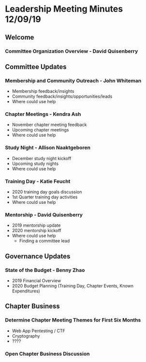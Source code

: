 # Leadership Meeting Minutes 12/09/19

## Welcome 

### Committee Organization Overview - David Quisenberry

## Committee Updates

### Membership and Community Outreach - John Whiteman

- Membership feedback/insights
- Community feedback/insights/opportunities/leads
- Where could use help

### Chapter Meetings - Kendra Ash

- November chapter meeting feedback
- Upcoming chapter meetings
- Where could use help

### Study Night - Allison Naaktgeboren

- December study night kickoff
- Upcoming study nights
- Where could use help

### Training Day - Katie Feucht

- 2020 training day goals discussion
- 1st Quarter training day activities
- Where could use help

### Mentorship - David Quisenberry

- 2019 mentorship update
- 2020 mentorship kickoff
- Where could use help
  - Finding a committee lead

## Governance Updates

### State of the Budget - Benny Zhao

- 2019 Financial Overview
- 2020 Budget Planning (Training Day, Chapter Events, Known Expenditures)

## Chapter Business

### Determine Chapter Meeting Themes for First Six Months 

- Web App Pentesting / CTF
- Cryptography
- ????

### Open Chapter Business Discussion

